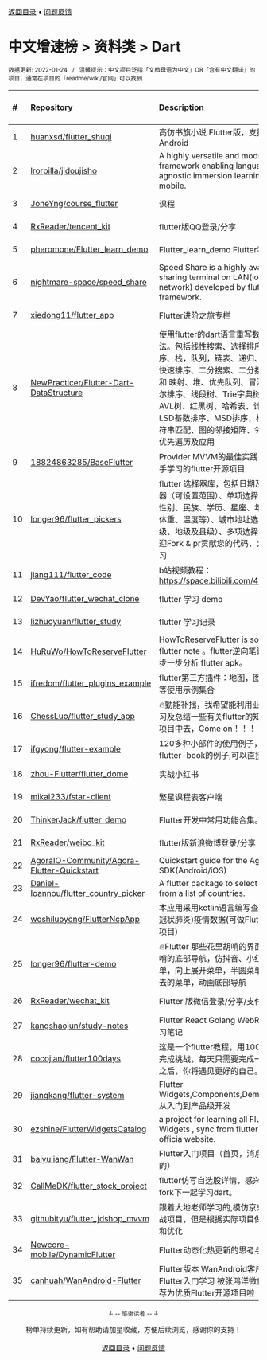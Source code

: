 <a href="https://github.com/GrowingGit/GitHub-Chinese-Top-Charts#github中文排行榜">返回目录</a> • <a href="/content/docs/feedback.md">问题反馈</a>

# 中文增速榜 > 资料类 > Dart
<sub>数据更新: 2022-01-24&nbsp;&nbsp;&nbsp;/&nbsp;&nbsp;&nbsp;温馨提示：中文项目泛指「文档母语为中文」OR「含有中文翻译」的项目，通常在项目的「readme/wiki/官网」可以找到</sub>

|#|Repository|Description|Stars|Average daily growth|Updated|
|:-|:-|:-|:-|:-|:-|
|1|[huanxsd/flutter_shuqi](https://github.com/huanxsd/flutter_shuqi)|高仿书旗小说 Flutter版，支持iOS、Android|2315|2|2021-12-03|
|2|[lrorpilla/jidoujisho](https://github.com/lrorpilla/jidoujisho)|A highly versatile and modular framework enabling language-agnostic immersion learning on mobile.|234|1|2021-12-29|
|3|[JoneYng/course_flutter](https://github.com/JoneYng/course_flutter)|课程|5|0|2021-12-23|
|4|[RxReader/tencent_kit](https://github.com/RxReader/tencent_kit)|flutter版QQ登录/分享|168|0|2022-01-18|
|5|[pheromone/Flutter_learn_demo](https://github.com/pheromone/Flutter_learn_demo)|Flutter_learn_demo  Flutter学习历程|105|0|2022-01-20|
|6|[nightmare-space/speed_share](https://github.com/nightmare-space/speed_share)|Speed Share is a highly available file sharing terminal on LAN(local area network) developed by flutter framework.|75|0|2022-01-07|
|7|[xiedong11/flutter_app](https://github.com/xiedong11/flutter_app)|Flutter进阶之旅专栏|75|0|2021-09-15|
|8|[NewPracticer/Flutter-Dart-DataStructure](https://github.com/NewPracticer/Flutter-Dart-DataStructure)|使用flutter的dart语言重写数据结构与算法。包括线性搜索、选择排序、插入排序、栈，队列，链表、递归、归并排序、快速排序、二分搜索、二分搜索树、集合 和 映射、堆、优先队列、冒泡排序、希尔排序、线段树、Trie字典树、并查集、AVL树、红黑树、哈希表、计数排序、LSD基数排序、MSD排序，桶排序、字符串匹配、图的邻接矩阵、邻接表，深度优先遍历及应用|64|0|2021-09-24|
|9|[18824863285/BaseFlutter](https://github.com/18824863285/BaseFlutter)|Provider MVVM的最佳实践，最适合新手学习的flutter开源项目|106|0|2021-07-30|
|10|[longer96/flutter_pickers](https://github.com/longer96/flutter_pickers)|flutter 选择器库，包括日期及时间选择器（可设置范围）、单项选择器（可用于性别、民族、学历、星座、年龄、身高、体重、温度等）、城市地址选择器（分省级、地级及县级）、多项选择器等…… 欢迎Fork & pr贡献您的代码，大家共同学习|134|0|2021-12-22|
|11|[jiang111/flutter_code](https://github.com/jiang111/flutter_code)|b站视频教程： https://space.bilibili.com/480410119/ |249|0|2021-10-25|
|12|[DevYao/flutter_wechat_clone](https://github.com/DevYao/flutter_wechat_clone)|flutter 学习 demo|218|0|2021-09-24|
|13|[lizhuoyuan/flutter_study](https://github.com/lizhuoyuan/flutter_study)|flutter 学习记录|250|0|2021-08-12|
|14|[HuRuWo/HowToReserveFlutter](https://github.com/HuRuWo/HowToReserveFlutter)|HowToReserveFlutter is some  reverse flutter note 。flutter逆向笔记，如何一步一步分析 flutter apk。|10|0|2022-01-22|
|15|[ifredom/flutter_plugins_example](https://github.com/ifredom/flutter_plugins_example)|flutter第三方插件：地图，图表，蓝牙，等使用示例集合|7|0|2022-01-20|
|16|[ChessLuo/flutter_study_app](https://github.com/ChessLuo/flutter_study_app)|🔥勤能补拙，我希望能利用业余时间去学习及总结一些有关flutter的知识并运用到项目中去，Come on！！！|41|0|2021-08-01|
|17|[ifgyong/flutter-example](https://github.com/ifgyong/flutter-example)|120多种小部件的使用例子，根据 flutter-book的例子,可以直接运行的哦|32|0|2021-08-12|
|18|[zhou-Flutter/flutter_dome](https://github.com/zhou-Flutter/flutter_dome)|实战小红书|6|0|2021-10-31|
|19|[mikai233/fstar-client](https://github.com/mikai233/fstar-client)|繁星课程表客户端|17|0|2022-01-02|
|20|[ThinkerJack/flutter_demo](https://github.com/ThinkerJack/flutter_demo)|Flutter开发中常用功能合集。|5|0|2021-08-01|
|21|[RxReader/weibo_kit](https://github.com/RxReader/weibo_kit)|flutter版新浪微博登录/分享|81|0|2021-12-02|
|22|[AgoraIO-Community/Agora-Flutter-Quickstart](https://github.com/AgoraIO-Community/Agora-Flutter-Quickstart)|Quickstart guide for the Agora Flutter SDK(Android/iOS)|489|0|2021-10-14|
|23|[Daniel-Ioannou/flutter_country_picker](https://github.com/Daniel-Ioannou/flutter_country_picker)|A flutter package to select a country from a list of countries.|36|0|2022-01-19|
|24|[woshiluoyong/FlutterNcpApp](https://github.com/woshiluoyong/FlutterNcpApp)|本应用采用kotlin语言编写查看NCP(新型冠状肺炎)疫情数据(可做Flutter入门参考项目)|6|0|2021-08-16|
|25|[longer96/flutter-demo](https://github.com/longer96/flutter-demo)|🔥Flutter 那些花里胡哨的界面🔥，花里胡哨的底部导航，仿抖音、小红书底部菜单，向上展开菜单，半圆菜单，中间凹进去的菜单，动画底部导航|74|0|2021-10-14|
|26|[RxReader/wechat_kit](https://github.com/RxReader/wechat_kit)|Flutter 版微信登录/分享/支付 SDK|483|0|2021-10-13|
|27|[kangshaojun/study-notes](https://github.com/kangshaojun/study-notes)|Flutter React Golang WebRTC等技术学习笔记|6|0|2021-08-14|
|28|[cocojian/flutter100days](https://github.com/cocojian/flutter100days)|这是一个flutter教程，用100天的时间来完成挑战，每天只需要完成一课，100天之后，你将遇见更好的自己。|8|0|2021-11-24|
|29|[jiangkang/flutter-system](https://github.com/jiangkang/flutter-system)|Flutter Widgets,Components,Demos,Pages:从入门到产品级开发|23|0|2021-12-25|
|30|[ezshine/FlutterWidgetsCatalog](https://github.com/ezshine/FlutterWidgetsCatalog)|a project for learning all Flutter Widgets , sync from flutter.dev the officia website.|29|0|2021-08-04|
|31|[baiyuliang/Flutter-WanWan](https://github.com/baiyuliang/Flutter-WanWan)|Flutter入门项目（首页，消息，圈子，我的）|13|0|2021-08-17|
|32|[CallMeDK/flutter_stock_project](https://github.com/CallMeDK/flutter_stock_project)|flutter仿写自选股详情，感兴趣的小伙伴fork下一起学习dart。|5|0|2021-07-26|
|33|[githubityu/flutter_jdshop_mvvm](https://github.com/githubityu/flutter_jdshop_mvvm)|跟着大地老师学习的,模仿京东的一个实战项目，但是根据实际项目做了许多修改和优化|44|0|2021-07-27|
|34|[Newcore-mobile/DynamicFlutter](https://github.com/Newcore-mobile/DynamicFlutter)|Flutter动态化热更新的思考与实践|144|0|2021-12-22|
|35|[canhuah/WanAndroid-Flutter](https://github.com/canhuah/WanAndroid-Flutter)|Flutter版本 WanAndroid客户端  适合Flutter入门学习 被张鸿洋微信公众号推荐为优质Flutter开源项目啦|610|0|2021-12-17|

<div align="center">
    <p><sub>↓ -- 感谢读者 -- ↓</sub></p>
    榜单持续更新，如有帮助请加星收藏，方便后续浏览，感谢你的支持！
</div>

<br/>

<div align="center"><a href="https://github.com/GrowingGit/GitHub-Chinese-Top-Charts#github中文排行榜">返回目录</a> • <a href="/content/docs/feedback.md">问题反馈</a></div>
